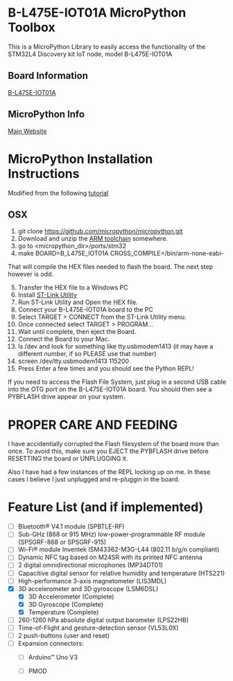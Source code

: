 # B-L475E-IOT01A MicroPython Toolbox
This is a MicroPython Library to easily access the functionality of the STM32L4 Discovery kit IoT node, model B-L475E-IOT01A

## Board Information
[B-L475E-IOT01A](http://www.st.com/en/evaluation-tools/b-l475e-iot01a.html)

## MicroPython Info
[Main Website](https://micropython.org/)

# MicroPython Installation Instructions
Modified from the following [tutorial](https://forum.micropython.org/viewtopic.php?t=2613)

## OSX
1. git clone https://github.com/micropython/micropython.git
2. Download and unzip the [ARM toolchain](https://developer.arm.com/open-source/gnu-toolchain/gnu-rm/downloads) somewhere.
3. go to <micropython_dir>/ports/stm32
4. make BOARD=B_L475E_IOT01A CROSS_COMPILE=<Path where you uncompressed the toolchain>/bin/arm-none-eabi-

That will compile the HEX files needed to flash the board.  The next step however is odd.

5. Transfer the HEX file to a Windows PC
6. Install [ST-Link Utility](http://www.st.com/en/development-tools/stsw-link004.html)
7. Run ST-Link Utility and Open the HEX file.
8. Connect your B-L475E-IOT01A board to the PC
9. Select TARGET > CONNECT from the ST-Link Utility menu.
10. Once connected select TARGET > PROGRAM...
11. Wait until complete, then eject the Board.
12. Connect the Board to your Mac.
13. ls /dev and look for something like tty.usbmodem1413 (it may have a different number, if so PLEASE use that number)
14. screen /dev/tty.usbmodem1413 115200
15. Press Enter a few times and you should see the Python REPL!

If you need to access the Flash File System, just plug in a second USB cable into the OTG port on the B-L475E-IOT01A board.  You should then see a PYBFLASH drive appear on your system.

# PROPER CARE AND FEEDING
I have accidentially corrupted the Flash filesystem of the board more than once.  To avoid this, make sure you EJECT the PYBFLASH drive before RESETTING the board or UNPLUGGING it.

Also I have had a few instances of the REPL locking up on me.  In these cases I believe I just unplugged and re-pluggin in the board.

# Feature List (and if implemented)
- [ ] Bluetooth® V4.1 module (SPBTLE-RF)
- [ ] Sub-GHz (868 or 915 MHz) low-power-programmable RF module (SPSGRF-868 or SPSGRF-915)
- [ ] Wi-Fi® module Inventek ISM43362-M3G-L44 (802.11 b/g/n compliant)
- [ ] Dynamic NFC tag based on M24SR with its printed NFC antenna
- [ ] 2 digital omnidirectional microphones (MP34DT01)
- [ ] Capacitive digital sensor for relative humidity and temperature (HTS221)
- [ ] High-performance 3-axis magnetometer (LIS3MDL)
- [x] 3D accelerometer and 3D gyroscope (LSM6DSL)
	- [x] 3D Accelerometer (Complete)
	- [x] 3D Gyroscope (Complete)
	- [x] Temperature (Complete)
- [ ] 260-1260 hPa absolute digital output barometer (LPS22HB)
- [ ] Time-of-Flight and gesture-detection sensor (VL53L0X)
- [ ] 2 push-buttons (user and reset)
- [ ] Expansion connectors:
	- [ ] Arduino™ Uno V3
	- [ ] PMOD
 